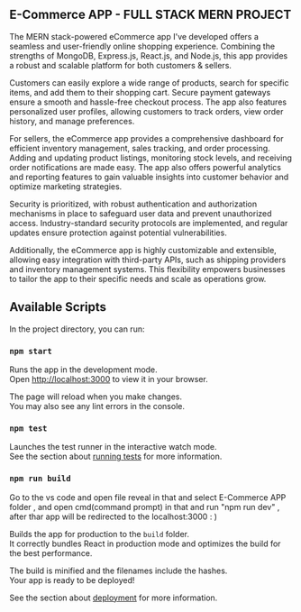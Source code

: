 ## E-Commerce APP - FULL STACK MERN PROJECT

The MERN stack-powered eCommerce app I've developed offers a seamless and user-friendly online shopping experience. Combining the strengths of MongoDB, Express.js, React.js, and Node.js, this app provides a robust and scalable platform for both customers & sellers.

Customers can easily explore a wide range of products, search for specific items, and add them to their shopping cart. Secure payment gateways ensure a smooth and hassle-free checkout process. The app also features personalized user profiles, allowing customers to track orders, view order history, and manage preferences.

For sellers, the eCommerce app provides a comprehensive dashboard for efficient inventory management, sales tracking, and order processing. Adding and updating product listings, monitoring stock levels, and receiving order notifications are made easy. The app also offers powerful analytics and reporting features to gain valuable insights into customer behavior and optimize marketing strategies.

Security is prioritized, with robust authentication and authorization mechanisms in place to safeguard user data and prevent unauthorized access. Industry-standard security protocols are implemented, and regular updates ensure protection against potential vulnerabilities.

Additionally, the eCommerce app is highly customizable and extensible, allowing easy integration with third-party APIs, such as shipping providers and inventory management systems. This flexibility empowers businesses to tailor the app to their specific needs and scale as operations grow.



## Available Scripts

In the project directory, you can run:

### `npm start`

Runs the app in the development mode.\
Open [http://localhost:3000](http://localhost:3000) to view it in your browser.

The page will reload when you make changes.\
You may also see any lint errors in the console.

### `npm test`

Launches the test runner in the interactive watch mode.\
See the section about [running tests](https://facebook.github.io/create-react-app/docs/running-tests) for more information.

### `npm run build`

Go to the vs code and open file reveal in that and select E-Commerce APP folder , and open cmd(command prompt) in that and run "npm run dev" , after thar app will be redirected to the localhost:3000  : )

Builds the app for production to the `build` folder.\
It correctly bundles React in production mode and optimizes the build for the best performance.

The build is minified and the filenames include the hashes.\
Your app is ready to be deployed!

See the section about [deployment](https://facebook.github.io/create-react-app/docs/deployment) for more information.



